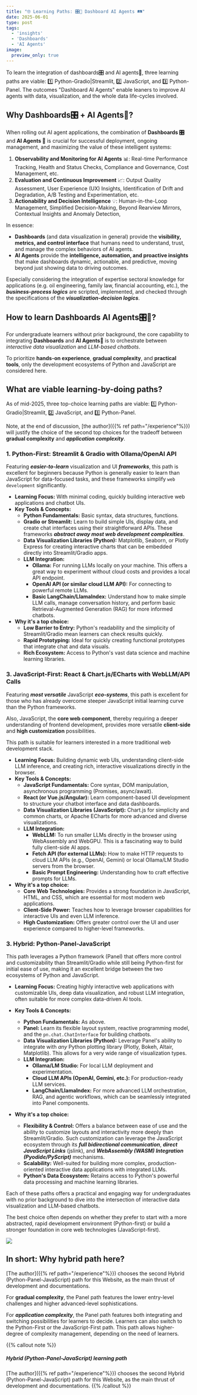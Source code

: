 ```yaml
---
title: "🤓 Learning Paths: 🎛️🤖 Dashboard AI Agents 🛤️"
date: 2025-06-01
type: post
tags:
  - 'insights'
  - 'Dashboards'
  - 'AI Agents'
image:
  preview_only: true
---
```

<!--Path_Python-Panel.svg-->
To learn the integration of dashboards🎛️ and AI agents🤖, three learning paths are viable: 1️⃣ Python-Gradio|Streamlit, 2️⃣ JavaScript, and 3️⃣ Python-Panel.  The outcomes "Dashboard AI Agents" enable leaners to improve AI agents with data, visualization, and the whole data life-cycles involved.

<!-- more -->

## Why Dashboards🎛️ + AI Agents🤖?

When rolling out AI agent applications, the combination of **Dashboards 🎛️** and **AI Agents 🤖** is crucial for successful deployment, ongoing management, and maximizing the value of these intelligent systems:

1. **Observability and Monitoring for AI Agents** 📊: Real-time Performance Tracking, Health and Status Checks, Compliance and Governance, Cost Management, etc.
2. **Evaluation and Continuous Improvement** 📈: Output Quality Assessment, User Experience (UX) Insights, Identification of Drift and Degradation, A/B Testing and Experimentation, etc.
3. **Actionability and Decision Intelligence** 💡: Human-in-the-Loop Management, Simplified Decision-Making, Beyond Rearview Mirrors, Contextual Insights and Anomaly Detection, 

In essence:

- **Dashboards** (and data visualization in general)  provide the **visibility, metrics, and control interface** that humans need to understand, trust, and manage the complex behaviors of AI agents.
- **AI Agents** provide the **intelligence, automation, and proactive insights** that make dashboards dynamic, actionable, and predictive, moving beyond just showing data to driving outcomes.

Especially considering the integration of expertise sectoral knowledge for applications (e.g. oil engineering, family law, financial accounting, etc.), the ***business-process logics*** are scripted, implemented, and checked through the specifications of the ***visualization-decision logics***.

## How to learn Dashboards AI Agents🎛️🤖?

For undergraduate learners without prior background, the core capability to integrating **Dashboards** and **AI Agents🤖** is to orchestrate between 
*interactive data visualization* and *LLM-based chatbots*.

To prioritize **hands-on experience**, **gradual complexity**, and **practical tools**, only the development ecosystems of Python and JavaScript are considered here.

## What are viable learning-by-doing paths?

As of mid-2025, three top-choice learning paths are viable: 1️⃣ Python-Gradio|Streamlit, 2️⃣ JavaScript, and 3️⃣ Python-Panel. 

Note, at the end of discussion, [the author]({{% ref path="/experience"%}}) will justify the choice of the second top choices for the tradeoff between **gradual complexity** and  ***application complexity***.

### 1. Python-First: Streamlit & Gradio with Ollama/OpenAI API

Featuring ***easier-to-learn*** visualization and UI ***frameworks***, this path is excellent for beginners because Python is generally easier to learn than JavaScript for data-focused tasks, and these frameworks simplify `web development` significantly.

- **Learning Focus:** With minimal coding, quickly building interactive web applications and chatbot UIs.
- **Key Tools & Concepts:**
    - **Python Fundamentals:** Basic syntax, data structures, functions.
    - **Gradio or Streamlit:** Learn to build simple UIs, display data, and create chat interfaces using their straightforward APIs. These frameworks ***abstract away most web development complexities***.
    - **Data Visualization Libraries (Python):** Matplotlib, Seaborn, or Plotly Express for creating interactive charts that can be embedded directly into Streamlit/Gradio apps.
    - **LLM Integration:**
        - **Ollama:** For running LLMs locally on your machine. This offers a great way to experiment without cloud costs and provides a local API endpoint.
        - **OpenAI API (or similar cloud LLM API):** For connecting to powerful remote LLMs.
        - **Basic LangChain/LlamaIndex:** Understand how to make simple LLM calls, manage conversation history, and perform basic Retrieval-Augmented Generation (RAG) for more informed chatbots.
- **Why it's a top choice:**
    - **Low Barrier to Entry:** Python's readability and the simplicity of Streamlit/Gradio mean learners can check results quickly.
    - **Rapid Prototyping:** Ideal for quickly creating functional prototypes that integrate chat and data visuals.
    - **Rich Ecosystem:** Access to Python's vast data science and machine learning libraries.

### 3. JavaScript-First: React & Chart.js/ECharts with WebLLM/API Calls

Featuring ***most versatile*** JavaScript ***eco-systems***, this path is excellent for those who has already overcome steeper JavaScript initial learning curve than the Python frameworks.

Also, JavaScript, the **core web component**, thereby requiring a deeper understanding of frontend development, provides more versatile **client-side** and **high customization** possibilities. 

This path is suitable for learners interested in a more traditional web development stack.

- **Learning Focus:** Building dynamic web UIs, understanding client-side LLM inference, and creating rich, interactive visualizations directly in the browser.
- **Key Tools & Concepts:**
    - **JavaScript Fundamentals:** Core syntax, DOM manipulation, asynchronous programming (Promises, async/await).
    - **React (or Vue.js/Angular):** Learn component-based UI development to structure your chatbot interface and data dashboards.
    - **Data Visualization Libraries (JavaScript):** Chart.js for simplicity and common charts, or Apache ECharts for more advanced and diverse visualizations.
    - **LLM Integration:**
        - **WebLLM:** To run smaller LLMs directly in the browser using WebAssembly and WebGPU. This is a fascinating way to build fully client-side AI apps.
        - **Fetch API (for external LLMs):** How to make HTTP requests to cloud LLM APIs (e.g., OpenAI, Gemini) or local Ollama/LM Studio servers from the browser.
        - **Basic Prompt Engineering:** Understanding how to craft effective prompts for LLMs.
- **Why it's a top choice:**
    - **Core Web Technologies:** Provides a strong foundation in JavaScript, HTML, and CSS, which are essential for most modern web applications.
    - **Client-Side Power:** Teaches how to leverage browser capabilities for interactive UIs and even LLM inference.
    - **High Customization:** Offers greater control over the UI and user experience compared to higher-level frameworks.

### 3. Hybrid: Python-Panel-JavaScript

This path leverages a Python framework (Panel) that offers more control and customizability than Streamlit/Gradio while still being Python-first for initial ease of use, making it an excellent bridge between the two ecosystems of Python and JavaScript.

- **Learning Focus:** Creating highly interactive web applications with customizable UIs, deep data visualization, and robust LLM integration, often suitable for more complex data-driven AI tools.
    
- **Key Tools & Concepts:**
    - **Python Fundamentals:** As above.
    - **Panel:** Learn its flexible layout system, reactive programming model, and the `pn.chat.ChatInterface` for building chatbots.
    - **Data Visualization Libraries (Python):** Leverage Panel's ability to integrate with _any_ Python plotting library (Plotly, Bokeh, Altair, Matplotlib). This allows for a very wide range of visualization types.
    - **LLM Integration:**
        - **Ollama/LM Studio:** For local LLM deployment and experimentation.
        - **Cloud LLM APIs (OpenAI, Gemini, etc.):** For production-ready LLM services.
        - **LangChain/LlamaIndex:** For more advanced LLM orchestration, RAG, and agentic workflows, which can be seamlessly integrated into Panel components.
- **Why it's a top choice:**
    - **Flexibility & Control:** Offers a balance between ease of use and the ability to customize layouts and interactivity more deeply than Streamlit/Gradio. Such customization can leverage the JavaScript ecosystem through its ***full bidirectional communication***, ***direct JavaScript Links*** (jslink), and ***WebAssembly (WASM) Integration (Pyodide/PyScript)*** mechanisms. 
    - **Scalability:** Well-suited for building more complex, production-oriented interactive data applications with integrated LLMs.
    - **Python's Data Ecosystem:** Retains access to Python's powerful data processing and machine learning libraries.

Each of these paths offers a practical and engaging way for undergraduates with no prior background to dive into the intersection of interactive data visualization and LLM-based chatbots. 

The best choice often depends on whether they prefer to start with a more abstracted, rapid development environment (Python-first) or build a stronger foundation in core web technologies (JavaScript-first).

![](featured.png)


## In short: Why hybrid path here?

[The author]({{% ref path="/experience"%}}) chooses the second Hybrid (Python-Panel-JavaScript) path for this Website, as the main thrust of development and documentations.  

For **gradual complexity**, the Panel path features the lower entry-level challenges and higher advanced-level sophistications. 

For ***application complexity***, the Panel path features both integrating and switching possibilities for learners to decide.  Learners can also switch to the Python-First or the JavaScript-First path.  This path allows higher-degree of complexity management, depending on the need of learners.

{{% callout note %}}
##### Hybrid (Python-Panel-JavaScript) learning path
[The author]({{% ref path="/experience"%}}) chooses the second Hybrid (Python-Panel-JavaScript) path for this Website, as the main thrust of development and documentations. 
{{% /callout %}}
